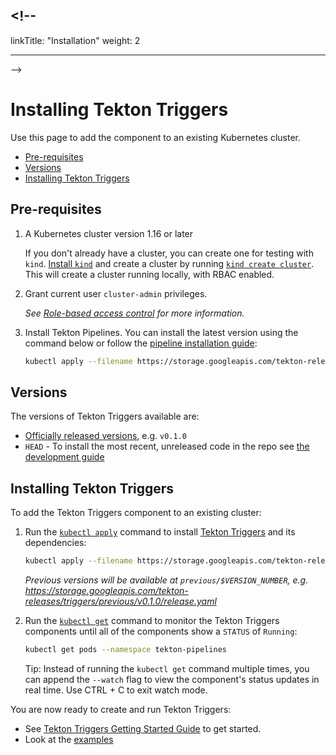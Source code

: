 ## <!--

linkTitle: "Installation" weight: 2

---

-->

# Installing Tekton Triggers

Use this page to add the component to an existing Kubernetes cluster.

- [Pre-requisites](#pre-requisites)
- [Versions](#versions)
- [Installing Tekton Triggers](#installing-tekton-triggers-1)

## Pre-requisites

1.  A Kubernetes cluster version 1.16 or later

    If you don't already have a cluster, you can create one for testing with
    `kind`.
    [Install `kind`](https://kind.sigs.k8s.io/docs/user/quick-start/#installation)
    and create a cluster by running
    [`kind create cluster`](https://kind.sigs.k8s.io/docs/user/quick-start/#creating-a-cluster).
    This will create a cluster running locally, with RBAC enabled.

1.  Grant current user `cluster-admin` privileges.

    _See
    [Role-based access control](https://cloud.google.com/kubernetes-engine/docs/how-to/role-based-access-control#prerequisites_for_using_role-based_access_control)
    for more information._

1.  Install Tekton Pipelines. You can install the latest version using the
    command below or follow the
    [pipeline installation guide](https://github.com/tektoncd/pipeline/blob/master/docs/install.md):

    ```bash
    kubectl apply --filename https://storage.googleapis.com/tekton-releases/pipeline/latest/release.yaml
    ```

## Versions

The versions of Tekton Triggers available are:

- [Officially released versions](https://github.com/tektoncd/triggers/releases),
  e.g. `v0.1.0`
- `HEAD` - To install the most recent, unreleased code in the repo see
  [the development guide](https://github.com/tektoncd/triggers/blob/master/DEVELOPMENT.md#install-triggers)

## Installing Tekton Triggers

To add the Tekton Triggers component to an existing cluster:

1.  Run the
    [`kubectl apply`](https://kubernetes.io/docs/reference/generated/kubectl/kubectl-commands#apply)
    command to install [Tekton Triggers](https://github.com/tektoncd/triggers)
    and its dependencies:

    ```bash
    kubectl apply --filename https://storage.googleapis.com/tekton-releases/triggers/latest/release.yaml
    ```

    _Previous versions will be available at `previous/$VERSION_NUMBER`, e.g.
    https://storage.googleapis.com/tekton-releases/triggers/previous/v0.1.0/release.yaml_

1.  Run the
    [`kubectl get`](https://kubernetes.io/docs/reference/generated/kubectl/kubectl-commands#get)
    command to monitor the Tekton Triggers components until all of the
    components show a `STATUS` of `Running`:

    ```bash
    kubectl get pods --namespace tekton-pipelines
    ```

    Tip: Instead of running the `kubectl get` command multiple times, you can
    append the `--watch` flag to view the component's status updates in real
    time. Use CTRL + C to exit watch mode.

You are now ready to create and run Tekton Triggers:

- See [Tekton Triggers Getting Started Guide](./getting-started/) to get
  started.
- Look at the
  [examples](https://github.com/tektoncd/triggers/tree/master/examples)

